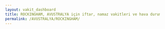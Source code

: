 ```yaml
---
layout: vakit_dashboard
title: ROCKINGHAM, AVUSTRALYA için iftar, namaz vakitleri ve hava durumu - ilçe/eyalet seç
permalink: /AVUSTRALYA/ROCKINGHAM/
---
```


<script type="text/javascript">
  var GLOBAL_COUNTRY = 'AVUSTRALYA';
  var GLOBAL_CITY = 'ROCKINGHAM';
  var GLOBAL_STATE = '';
  var lat = 72;
  var lon = 21;
</script>
